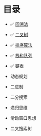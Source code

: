 # 目录

- :white_check_mark: [回溯法](/leetcode/backtrack)

- :white_check_mark: [二叉树](/leetcode/binary-tree)

- :white_check_mark: [排序算法](/leetcode/sort)

- :white_check_mark: [栈和队列](/leetcode/stack_queue)
  
- :white_check_mark: [链表](/leetcode/linked-list)

- 动态规划

- 二进制

- 二分搜索

- 递归思维

- 滑动窗口思想

- 二叉搜索树


